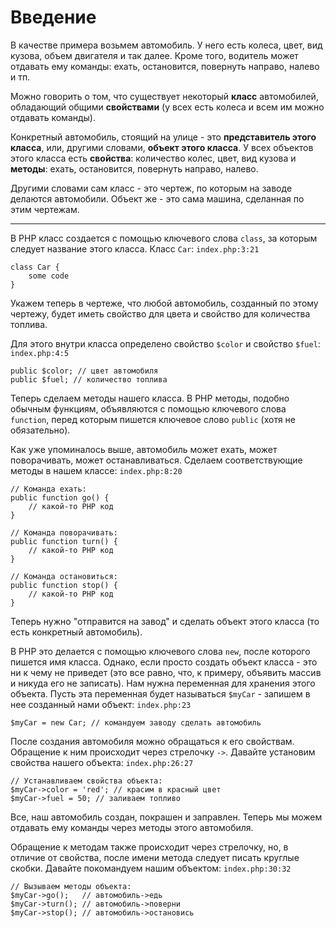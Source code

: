 # Введение

В качестве примера возьмем автомобиль. У него есть колеса, цвет, вид кузова, объем двигателя и так далее. 
Кроме того, водитель может отдавать ему команды: ехать, остановится, повернуть направо, налево и тп.

Можно говорить о том, что существует некоторый **класс** автомобилей, обладающий общими **свойствами** (у всех есть 
колеса и всем им можно отдавать команды).

Конкретный автомобиль, стоящий на улице - это **представитель этого класса**, или, другими словами, **объект этого 
класса**. У всех объектов этого класса есть **свойства**: количество колес, цвет, вид кузова и **методы**: ехать, 
остановится, повернуть направо, налево.

Другими словами сам класс - это чертеж, по которым на заводе делаются автомобили. Объект же - это сама машина, сделанная 
по этим чертежам.

<hr>

В PHP класс создается с помощью ключевого слова `class`, за которым следует название этого класса. 
Класс `Car`: `index.php:3:21`
```
class Car {
    some code
}
```

Укажем теперь в чертеже, что любой автомобиль, созданный по этому чертежу, будет иметь свойство для цвета и 
свойство для количества топлива.

Для этого внутри класса определено свойство `$color` и свойство `$fuel`: `index.php:4:5`
```
public $color; // цвет автомобиля
public $fuel; // количество топлива
```

Теперь сделаем методы нашего класса. В PHP методы, подобно обычным функциям, объявляются с помощью ключевого слова 
`function`, перед которым пишется ключевое слово `public` (хотя не обязательно).

Как уже упоминалось выше, автомобиль может ехать, может поворачивать, может останавливаться. Сделаем соответствующие 
методы в нашем классе: `index.php:8:20`
```
// Команда ехать:
public function go() {
    // какой-то PHP код
}

// Команда поворачивать:
public function turn() {
    // какой-то PHP код
}

// Команда остановиться:
public function stop() {
    // какой-то PHP код
}
```

Теперь нужно "отправится на завод" и сделать объект этого класса (то есть конкретный автомобиль).

В PHP это делается с помощью ключевого слова `new`, после которого пишется имя класса. Однако, если просто создать 
объект класса - это ни к чему не приведет (это все равно, что, к примеру, объявить массив и никуда его не записать). 
Нам нужна переменная для хранения этого объекта. Пусть эта переменная будет называться `$myCar` - запишем в нее
созданный нами объект: `index.php:23`
```
$myCar = new Car; // командуем заводу сделать автомобиль
```

После создания автомобиля можно обращаться к его свойствам. Обращение к ним происходит через стрелочку `->`. Давайте 
установим свойства нашего объекта: `index.php:26:27`
```
// Устанавливаем свойства объекта:
$myCar->color = 'red'; // красим в красный цвет
$myCar->fuel = 50; // заливаем топливо
```

Все, наш автомобиль создан, покрашен и заправлен. Теперь мы можем отдавать ему команды через методы этого автомобиля.

Обращение к методам также происходит через стрелочку, но, в отличие от свойства, после имени метода следует писать 
круглые скобки. Давайте покомандуем нашим объектом: `index.php:30:32`
```
// Вызываем методы объекта: 
$myCar->go();   // автомобиль->едь
$myCar->turn(); // автомобиль->поверни
$myCar->stop(); // автомобиль->остановись
```


